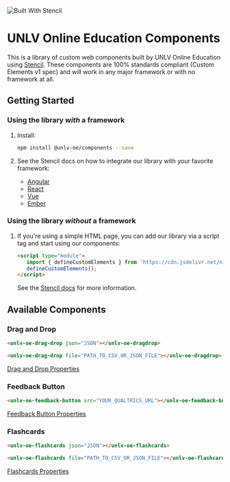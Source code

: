 ![Built With Stencil](https://img.shields.io/badge/-Built%20With%20Stencil-16161d.svg?logo=data%3Aimage%2Fsvg%2Bxml%3Bbase64%2CPD94bWwgdmVyc2lvbj0iMS4wIiBlbmNvZGluZz0idXRmLTgiPz4KPCEtLSBHZW5lcmF0b3I6IEFkb2JlIElsbHVzdHJhdG9yIDE5LjIuMSwgU1ZHIEV4cG9ydCBQbHVnLUluIC4gU1ZHIFZlcnNpb246IDYuMDAgQnVpbGQgMCkgIC0tPgo8c3ZnIHZlcnNpb249IjEuMSIgaWQ9IkxheWVyXzEiIHhtbG5zPSJodHRwOi8vd3d3LnczLm9yZy8yMDAwL3N2ZyIgeG1sbnM6eGxpbms9Imh0dHA6Ly93d3cudzMub3JnLzE5OTkveGxpbmsiIHg9IjBweCIgeT0iMHB4IgoJIHZpZXdCb3g9IjAgMCA1MTIgNTEyIiBzdHlsZT0iZW5hYmxlLWJhY2tncm91bmQ6bmV3IDAgMCA1MTIgNTEyOyIgeG1sOnNwYWNlPSJwcmVzZXJ2ZSI%2BCjxzdHlsZSB0eXBlPSJ0ZXh0L2NzcyI%2BCgkuc3Qwe2ZpbGw6I0ZGRkZGRjt9Cjwvc3R5bGU%2BCjxwYXRoIGNsYXNzPSJzdDAiIGQ9Ik00MjQuNywzNzMuOWMwLDM3LjYtNTUuMSw2OC42LTkyLjcsNjguNkgxODAuNGMtMzcuOSwwLTkyLjctMzAuNy05Mi43LTY4LjZ2LTMuNmgzMzYuOVYzNzMuOXoiLz4KPHBhdGggY2xhc3M9InN0MCIgZD0iTTQyNC43LDI5Mi4xSDE4MC40Yy0zNy42LDAtOTIuNy0zMS05Mi43LTY4LjZ2LTMuNkgzMzJjMzcuNiwwLDkyLjcsMzEsOTIuNyw2OC42VjI5Mi4xeiIvPgo8cGF0aCBjbGFzcz0ic3QwIiBkPSJNNDI0LjcsMTQxLjdIODcuN3YtMy42YzAtMzcuNiw1NC44LTY4LjYsOTIuNy02OC42SDMzMmMzNy45LDAsOTIuNywzMC43LDkyLjcsNjguNlYxNDEuN3oiLz4KPC9zdmc%2BCg%3D%3D&colorA=16161d&style=flat-square)

# UNLV Online Education Components

This is a library of custom web components built by UNLV Online Education using <a href="https://github.com/ionic-team/stencil" target="_blank">Stencil</a>. These components are 100% standards compliant (Custom Elements v1 spec) and will work in any major framework or with no framework at all.

## Getting Started

### Using the library *with* a framework

1. Install:
   ```bash
   npm install @unlv-oe/components --save
   ```

2. See the Stencil docs on how to integrate our library with your favorite framework:
   * <a href="https://stenciljs.com/docs/angular" target="_blank">Angular</a>
   * <a href="https://stenciljs.com/docs/react" target="_blank">React</a>
   * <a href="https://stenciljs.com/docs/vue" target="_blank">Vue</a>
   * <a href="https://stenciljs.com/docs/ember" target="_blank">Ember</a>

### Using the library *without* a framework

1. If you're using a simple HTML page, you can add our library via a script tag and start using our components:
   ```html
   <script type="module">
      import { defineCustomElements } from 'https://cdn.jsdelivr.net/npm/@unlv-oe/components@latest/loader/index.es2017.js';
      defineCustomElements();
   </script>
   ```
   See the <a href="https://stenciljs.com/docs/javascript" target="_blank">Stencil docs</a> for more information.

## Available Components

### Drag and Drop

```html
<unlv-oe-drag-drop json="JSON"></unlv-oe-dragdrop>
```
```html
<unlv-oe-drag-drop file="PATH_TO_CSV_OR_JSON_FILE"></unlv-oe-dragdrop>
```

[Drag and Drop Properties](src/components/drag-drop/readme.md)

### Feedback Button

```html
<unlv-oe-feedback-button src="YOUR_QUALTRICS_URL"></unlv-oe-feedback-button>
```

[Feedback Button Properties](src/components/feedback-button/readme.md)

### Flashcards

```html
<unlv-oe-flashcards json="JSON"></unlv-oe-flashcards>
```
```html
<unlv-oe-flashcards file="PATH_TO_CSV_OR_JSON_FILE"></unlv-oe-flashcards>
```

[Flashcards Properties](src/components/flashcards/readme.md)
